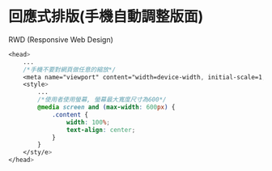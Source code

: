 # 回應式排版\(手機自動調整版面\)

RWD \(Responsive Web Design\)



```css
<head>
    ...
    /*手機不要對網頁做任意的縮放*/
    <meta name="viewport" content="width=device-width, initial-scale=1, maximum-scale=1"/>
    <style>
        ...
        /*使用者使用螢幕, 螢幕最大寬度尺寸為600*/
        @media screen and (max-width: 600px) {
            .content {
                width: 100%;
                text-align: center;
            }
        }
    </sty/e>
</head>
```

